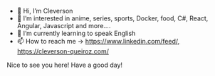 - 👋 Hi, I’m Cleverson
- 👀 I’m interested in anime, series, sports, Docker, food, C#, React, Angular, Javascript and more....
- 🌱 I’m currently learning to speak English
- 📫 How to reach me -> https://www.linkedin.com/feed/, https://cleverson-queiroz.com/

Nice to see you here! Have a good day!
